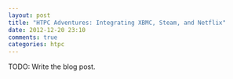```yaml
---
layout: post
title: "HTPC Adventures: Integrating XBMC, Steam, and Netflix"
date: 2012-12-20 23:10
comments: true
categories: htpc
---
```

TODO: Write the blog post.